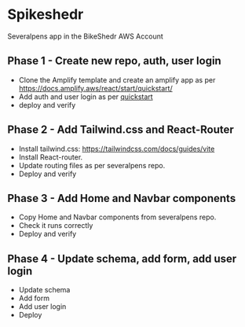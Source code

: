 # Spikeshedr
Severalpens app in the BikeShedr AWS Account

## Phase 1 - Create new repo, auth, user login
- Clone the Amplify template and create an amplify app as per https://docs.amplify.aws/react/start/quickstart/
- Add auth and user login as per [quickstart](https://docs.amplify.aws/react/start/quickstart/)
- deploy and verify

## Phase 2 - Add Tailwind.css and React-Router
- Install tailwind.css: https://tailwindcss.com/docs/guides/vite
- Install React-router. 
- Update routing files as per severalpens repo.
- Deploy and verify

## Phase 3 - Add Home and Navbar components
- Copy Home and Navbar components from severalpens repo. 
- Check it runs correctly
- Deploy and verify

## Phase 4 - Update schema, add form, add user login
- Update schema
- Add form
- Add user login
- Deploy


